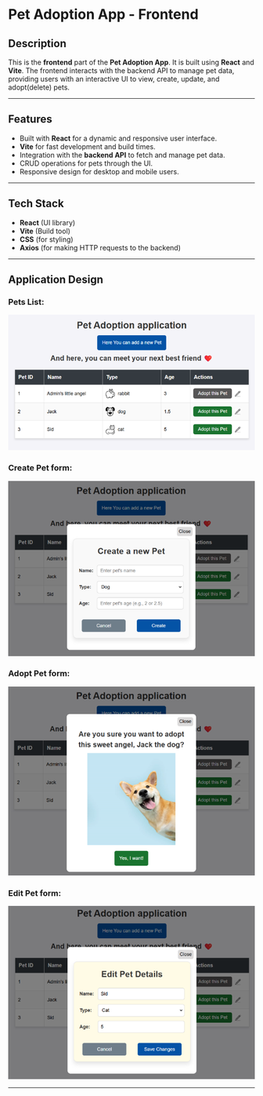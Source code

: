 # Pet Adoption App - Frontend

## Description

This is the **frontend** part of the **Pet Adoption App**. It is built using **React** and **Vite**. The frontend interacts with the backend API to manage pet data, providing users with an interactive UI to view, create, update, and adopt(delete) pets.

---

## Features

- Built with **React** for a dynamic and responsive user interface.
- **Vite** for fast development and build times.
- Integration with the **backend API** to fetch and manage pet data.
- CRUD operations for pets through the UI.
- Responsive design for desktop and mobile users.

---

## Tech Stack

- **React** (UI library)
- **Vite** (Build tool)
- **CSS** (for styling)
- **Axios** (for making HTTP requests to the backend)

---

## Application Design

### Pets List:

![alt text](/frontend/misc/pet-app-screenshot-main.png)

### Create Pet form:

![alt text](/frontend/misc/pet-app-screenshot-create.png)

### Adopt Pet form:

![alt text](/frontend/misc/pet-app-screenshot-adopt.png)

### Edit Pet form:

![alt text](/frontend/misc/pet-app-screenshot-edit.png)

---
